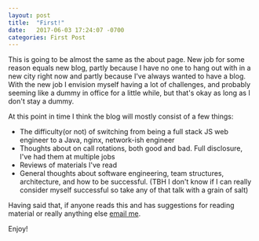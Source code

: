 ```yaml
---
layout: post
title:  "First!"
date:   2017-06-03 17:24:07 -0700
categories: First Post
---
```

This is going to be almost the same as the about page.  New job for some reason equals new blog, partly because I have no one to hang out with in a new city right now and partly because I've always wanted to have a blog.  With the new job I envision myself having a lot of challenges, and probably seeming like a dummy in office for a little while, but that's okay as long as I don't stay a dummy. 

At this point in time I think the blog will mostly consist of a few things:
- The difficulty(or not) of switching from being a full stack JS web engineer to a Java, nginx, network-ish engineer
- Thoughts about on call rotations, both good and bad.  Full disclosure, I've had them at multiple jobs
- Reviews of materials I've read
- General thoughts about software engineering, team structures, architecture, and how to be successful. (TBH I don't know if I can really consider myself successful so take any of that talk with a grain of salt)

Having said that, if anyone reads this and has suggestions for reading material or really anything else [email me](mailto:radley.mith@gmail.com).

Enjoy!